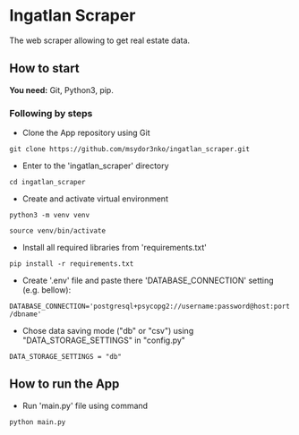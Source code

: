 # Ingatlan Scraper
The web scraper allowing to get real estate data.

## How to start

**You need:** Git, Python3, pip.

### Following by steps

* Clone the App repository using Git

`git clone https://github.com/msydor3nko/ingatlan_scraper.git`

* Enter to the 'ingatlan_scraper' directory

`cd ingatlan_scraper`

* Create and activate virtual environment

`python3 -m venv venv`

`source venv/bin/activate`

* Install all required libraries from 'requirements.txt'

`pip install -r requirements.txt`

* Create '.env' file and paste there 'DATABASE_CONNECTION' setting (e.g. bellow):

`DATABASE_CONNECTION='postgresql+psycopg2://username:password@host:port/dbname'`

* Chose data saving mode ("db" or "csv") using "DATA_STORAGE_SETTINGS" in "config.py"  

`DATA_STORAGE_SETTINGS = "db"`

## How to run the App

* Run 'main.py' file using command

`python main.py`

